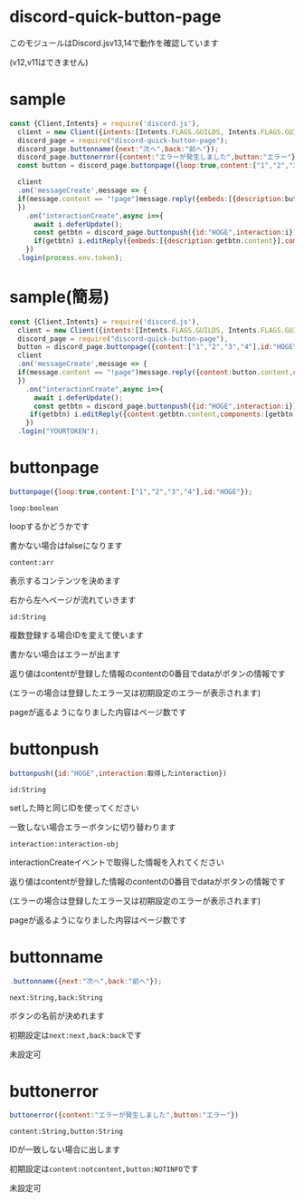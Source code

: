 # discord-quick-button-page

このモジュールはDiscord.jsv13,14で動作を確認しています

(v12,v11はできません)


# sample
```js
const {Client,Intents} = require('discord.js'),
  client = new Client({intents:[Intents.FLAGS.GUILDS, Intents.FLAGS.GUILD_MESSAGES]}),
  discord_page = require("discord-quick-button-page");
  discord_page.buttonname({next:"次へ",back:"前へ"});
  discord_page.buttonerror({content:"エラーが発生しました",button:"エラー"});
  const button = discord_page.buttonpage({loop:true,content:["1","2","3","4"],id:"HOGE"});

  client
  .on('messageCreate',message => {
  if(message.content == "!page")message.reply({embeds:[{description:button.content}],components:[button.data]});
  })
    .on("interactionCreate",async i=>{
      await i.deferUpdate();
      const getbtn = discord_page.buttonpush({id:"HOGE",interaction:i});
      if(getbtn) i.editReply({embeds:[{description:getbtn.content}],components:[getbtn.data]});
    })
  .login(process.env.token);
```

# sample(簡易)
```js
const {Client,Intents} = require('discord.js'),
  client = new Client({intents:[Intents.FLAGS.GUILDS, Intents.FLAGS.GUILD_MESSAGES]}),
  discord_page = require("discord-quick-button-page"),
  button = discord_page.buttonpage({content:["1","2","3","4"],id:"HOGE"});
  client
  .on('messageCreate',message => {
  if(message.content == "!page")message.reply({content:button.content,components:[button.data]});
  })
    .on("interactionCreate",async i=>{
      await i.deferUpdate();
      const getbtn = discord_page.buttonpush({id:"HOGE",interaction:i});
     if(getbtn) i.editReply({content:getbtn.content,components:[getbtn.data]});
    })
  .login("YOURTOKEN");
```
# buttonpage
```js
buttonpage({loop:true,content:["1","2","3","4"],id:"HOGE"});
```


`loop:boolean`


loopするかどうかです


書かない場合はfalseになります


`content:arr`


表示するコンテンツを決めます


右から左へページが流れていきます


`id:String`


複数登録する場合IDを変えて使います


書かない場合はエラーが出ます


返り値はcontentが登録した情報のcontentの0番目でdataがボタンの情報です

(エラーの場合は登録したエラー又は初期設定のエラーが表示されます)


pageが返るようになりました内容はページ数です
# buttonpush
```js
buttonpush({id:"HOGE",interaction:取得したinteraction})
```

`id:String`


setした時と同じIDを使ってください


一致しない場合エラーボタンに切り替わります


`interaction:interaction-obj`


interactionCreateイベントで取得した情報を入れてください


返り値はcontentが登録した情報のcontentの0番目でdataがボタンの情報です

(エラーの場合は登録したエラー又は初期設定のエラーが表示されます)


pageが返るようになりました内容はページ数です
# buttonname
```js
.buttonname({next:"次へ",back:"前へ"});
```


`next:String,back:String`


ボタンの名前が決めれます


初期設定は`next:next,back:back`です


未設定可

# buttonerror
```js
buttonerror({content:"エラーが発生しました",button:"エラー"})
```


`content:String,button:String`


IDが一致しない場合に出します


初期設定は`content:notcontent,button:NOTINFO`です


未設定可



